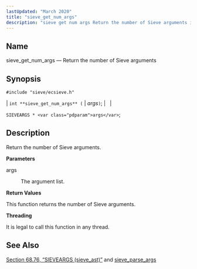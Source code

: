```yaml
---
lastUpdated: "March 2020"
title: "sieve_get_num_args"
description: "sieve get num args Return the number of Sieve arguments int sieve get num args args SIEVEARGS args Return the number of Sieve arguments args The argument list This function returns the number of Sieve arguments It is legal to call this function in any thread Section 68 76 SIEVEARGS..."
---
```


<a name="apis.sieve_get_num_args"></a> 
## Name

sieve_get_num_args — Return the number of Sieve arguments

## Synopsis

`#include "sieve/ecsieve.h"`

| `int **sieve_get_num_args** (` | <var class="pdparam">args</var>`)`; |   |

`SIEVEARGS * <var class="pdparam">args</var>`;<a name="idp60176544"></a> 
## Description

Return the number of Sieve arguments.

**<a name="idp60177760"></a> Parameters**

<dl class="variablelist">

<dt>args</dt>

<dd>

The argument list.

</dd>

</dl>

**<a name="idp60180496"></a> Return Values**

This function returns the number of Sieve arguments.

**<a name="idp60181440"></a> Threading**

It is legal to call this function in any thread.

<a name="idp60182864"></a> 
## See Also

[Section 68.76, “SIEVEARGS (sieve_ast)”](structs.sieve_ast "68.76. SIEVEARGS (sieve_ast)") and [sieve_parse_args](/momentum/3/3-api/apis-sieve-parse-args)